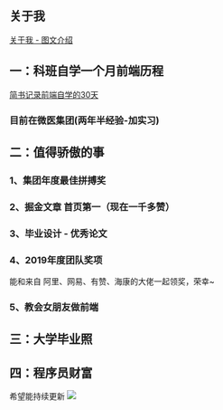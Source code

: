 ## 关于我

[关于我 - 图文介绍](https://alexwjj.github.io/views/about/)

## 一：科班自学一个月前端历程
[简书记录前端自学的30天](https://www.jianshu.com/u/81a990ed5eff)
### 目前在微医集团(两年半经验-加实习)
## 二：值得骄傲的事
### 1、集团年度最佳拼搏奖
### 2、掘金文章 首页第一（现在一千多赞）
### 3、毕业设计 - 优秀论文
### 4、2019年度团队奖项
能和来自  阿里、网易、有赞、海康的大佬一起领奖，荣幸~
### 5、教会女朋友做前端
## 三：大学毕业照
## 四：程序员财富
希望能持续更新
![](https://p1-juejin.byteimg.com/tos-cn-i-k3u1fbpfcp/e0884d8036b44740868dadf8106b8845~tplv-k3u1fbpfcp-watermark.image)
